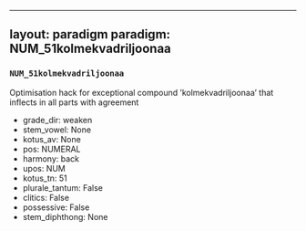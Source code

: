
---
layout: paradigm
paradigm: NUM_51kolmekvadriljoonaa
---
### ` NUM_51kolmekvadriljoonaa `

Optimisation hack for exceptional compound ’kolmekvadriljoonaa’ that inflects in all parts with agreement
* grade_dir: weaken
* stem_vowel: None
* kotus_av: None
* pos: NUMERAL
* harmony: back
* upos: NUM
* kotus_tn: 51
* plurale_tantum: False
* clitics: False
* possessive: False
* stem_diphthong: None
